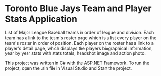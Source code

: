 # Toronto Blue Jays Team and Player Stats Application

List of Major League Baseball teams in order of league and division. Each team has a link to the team's roster page which is a list every player on the team's roster in order of position. Each player on the roster has a link to a player's detail page, which displays the players biographical information, year by year stats with stats totals, headshot image and action photo.

This project was written in C# with the ASP.NET Framework. To run the project, open the .sln file in Visual Studio and Start the project.
